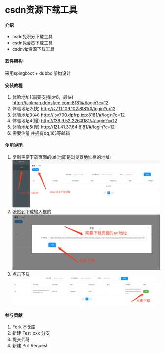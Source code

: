 # csdn资源下载工具

#### 介绍
+ csdn免积分下载工具
+ csdn免会员下载工具
+ csdnvip资源下载工具

#### 软件架构
采用spingboot + dubbo 架构设计 

#### 安装教程

1.  体验地址1(需要支持ipv6，最快) http://toolman.ddnsfree.com:8181/#/login?c=12
2.  体验地址2(快) http://27.11.109.102:8181/#/login?c=12
3.  体验地址3(中) http://ipv700.dpfrp.top:8181/#/login?c=12
4.  体验地址4(慢) http://139.9.52.226:8181/#/login?c=12
5.  体验地址5(慢) http://121.41.37.64:8181/#/login?c=12
6.  需要注册 并拥有qq,163等邮箱

#### 使用说明

1. 复制需要下载页面的url(也即是浏览器地址栏的地址)
![看看](./public/download1.png)
2. 张贴到下载输入框的
![看看](./public/download3.png)
3. 点击下载
![看看](./public/download4.png)

#### 参与贡献

1.  Fork 本仓库
2.  新建 Feat_xxx 分支
3.  提交代码
4.  新建 Pull Request











